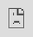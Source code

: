 ```yaml
---
title: Volunteer
date: 2016-08-01 21:34:00 -04:00
permalink: "/volunteers/"
position: 5
Field name: 
layout: pages/page-volunteer
---
```


# Volunteer

---

<!DOCTYPE HTML PUBLIC "-//W3C//DTD HTML 4.01 Transitional//EN" "http://www.w3.org/TR/html4/loose.dtd">
<html>
<head>
  <meta name="viewport" content="width=device-width, initial-scale=1.0, maximum-scale=1.0, user-scalable=0">

  <!--Add the title of your typeform below-->
  <title>AIGA Volunteer</title>

  <!--CSS styles that ensure your typeform takes up all the available screen space (DO NOT EDIT!)-->
  <style type="text/css">
    html{
      margin: 0;
      height: 100%;
      overflow: hidden;
    }
    iframe{
      position: absolute;
      left:0;
      right:0;
      bottom:0;
      top:0;
      border:0;
    }
  </style>
</head>
<body>
  <iframe id="typeform-full" width="100%" height="100%" frameborder="0" src="https://dan503.typeform.com/to/CCazUK"></iframe>
  <script type="text/javascript" src="https://s3-eu-west-1.amazonaws.com/share.typeform.com/embed.js"></script>
</body>
</html>